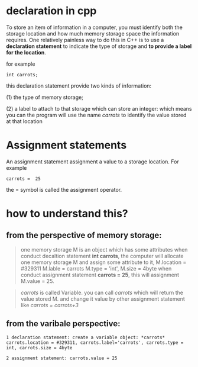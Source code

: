 # declaration in cpp
To store an item of information in a computer, you must identify both the storage location and how much memory storage space the information requires. One relatively painless way to do this in C++ is to use a **declaration statement** to indicate the type of storage and **to provide a label for the location**.

for example
~~~
int carrots;
~~~
this declaration statement provide two kinds of information:

(1) the type of memory storage;

(2) a label to attach to that storage which can store an integer: which means you can the program will use the name *carrots* to identify the value stored at that location

# Assignment statements
An assignment statement assignment a value to a storage location. For example
~~~
carrots =  25
~~~
the = symbol is called the assignment operator.

# how to understand this?
## from the perspective of memory storage:
> one memory storage M is an object which has some attributes
>when conduct decaltion statement **int carrots**, the computer will allocate one memory storage M and assign some attribute to it, M.location = #329311 M.lable = carrots M.type = 'int', M.size = 4byte
> when conduct assignment statement **carrots = 25**, this will assignment M.value = 25.

> *carrots* is called Variable. you can call *carrots* which will return the value stored M. and change it value by other assignment statement like *carrots = carrots+3*

## from the varibale perspective:
~~~
1 declaration statement: create a variable object: *carrots* carrots.location = #329311, carrots.label='carrots', carrots.type = int, carrots.size = 4byte

2 assignment statement: carrots.value = 25
~~~
